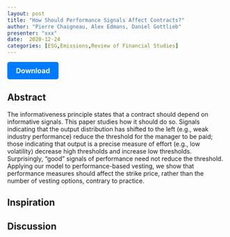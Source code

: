 ```yaml
---
layout: post
title: "How Should Performance Signals Affect Contracts?"
author: "Pierre Chaigneau, Alex Edmans, Daniel Gottlieb"
presenter: "xxx"
date:  2020-12-24
categories: [ESG,Emissions,Review of Financial Studies]
---
```



<p>
  <a href="https://www.ecgi.global/sites/default/files/working_papers/documents/chaigneaedmansgottliebfinal.pdf" class="button">
    Download
  </a>
</p>

<style>
  .button {
    display: inline-block;
    padding: 10px 20px;
    background-color: #007bff;
    color: #fff;
    text-decoration: none;
    border-radius: 5px;
    font-size: 16px;
    font-weight: bold;
  }
</style>

## Abstract
The informativeness principle states that a contract should depend on informative signals. This paper studies how it should do so. Signals indicating that the output distribution has shifted to the left (e.g., weak industry performance) reduce the threshold for the manager to be paid; those indicating that output is a precise measure of effort (e.g., low volatility) decrease high thresholds and increase low thresholds. Surprisingly, “good” signals of performance need not reduce the threshold. Applying our model to performance-based vesting, we show that performance measures should affect the strike price, rather than the number of vesting options, contrary to practice.
## Inspiration




## Discussion
